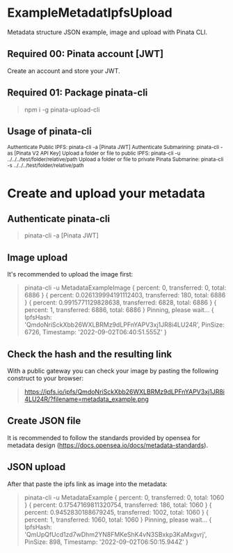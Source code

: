 # ExampleMetadatIpfsUpload
Metadata structure JSON example,  image and upload with Pinata CLI.

## Required 00: Pinata account [JWT]
Create an account and store your JWT.

## Required 01: Package pinata-cli
>npm i -g pinata-upload-cli

## Usage of pinata-cli
<sub>
Authenticate Public IPFS:
pinata-cli -a [Pinata JWT]
Authenticate Submarining:
pinata-cli -as [Pinata V2 API Key]
Upload a folder or file to public IPFS:
pinata-cli -u ../../../test/folder/relative/path
Upload a folder or file to private Pinata Submarine:
pinata-cli -s ../../../test/folder/relative/path
</sub>
        
# Create and upload your metadata
## Authenticate pinata-cli
>pinata-cli -a [Pinata JWT]

## Image upload
It's recommended to upload the image first:

>pinata-cli -u MetadataExampleImage
{ percent: 0, transferred: 0, total: 6886 }
{ percent: 0.026139994191112403, transferred: 180, total: 6886 }
{ percent: 0.9915771129828638, transferred: 6828, total: 6886 }
{ percent: 1, transferred: 6886, total: 6886 }
Pinning, please wait...
{
  IpfsHash: 'QmdoNriSckXbb26WXLBRMz9dLPFnYAPV3xj1JR8i4LU24R',
  PinSize: 6726,
  Timestamp: '2022-09-02T06:40:51.555Z'
}

## Check the hash and the resulting link
With a public gateway you can check your image by pasting the following construct to your browser:

>https://ipfs.io/ipfs/QmdoNriSckXbb26WXLBRMz9dLPFnYAPV3xj1JR8i4LU24R/?filename=metadata_example.png

## Create JSON file
It is recommended to follow the standards provided by opensea for metadata design (https://docs.opensea.io/docs/metadata-standards).

## JSON upload
After that paste the ipfs link as image into the metadata:

>pinata-cli -u MetadataExample
{ percent: 0, transferred: 0, total: 1060 }
{ percent: 0.17547169811320754, transferred: 186, total: 1060 }
{ percent: 0.9452830188679245, transferred: 1002, total: 1060 }
{ percent: 1, transferred: 1060, total: 1060 }
Pinning, please wait...
{
  IpfsHash: 'QmUpQfUcd1zd7wDhm2YN8FMKeShK4vN3SBxkp3KaMxgvrj',
  PinSize: 898,
  Timestamp: '2022-09-02T06:50:15.944Z'
}
